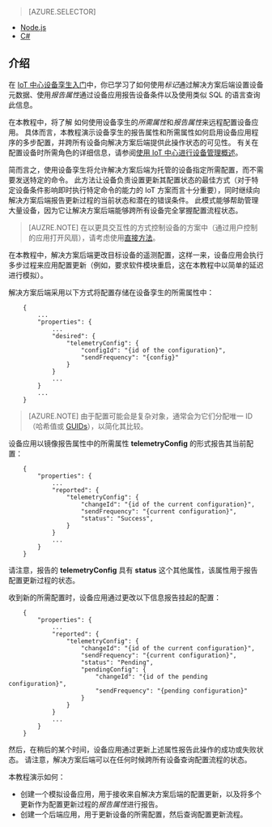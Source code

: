 > [AZURE.SELECTOR]
- [Node.js](/documentation/articles/iot-hub-node-node-twin-how-to-configure/)
- [C#](/documentation/articles/iot-hub-csharp-node-twin-how-to-configure/)

## <a name="introduction"></a>介绍
在 [IoT 中心设备孪生入门][lnk-twin-tutorial]中，你已学习了如何使用*标记*通过解决方案后端设置设备元数据、使用*报告属性*通过设备应用报告设备条件以及使用类似 SQL 的语言查询此信息。

在本教程中，将了解 如何使用设备孪生的*所需属性*和*报告属性*来远程配置设备应用。 具体而言，本教程演示设备孪生的报告属性和所需属性如何启用设备应用程序的多步配置，并跨所有设备向解决方案后端提供此操作状态的可见性。 有关在配置设备时所需角色的详细信息，请参阅[使用 IoT 中心进行设备管理概述][lnk-dm-overview]。

简而言之，使用设备孪生将允许解决方案后端为托管的设备指定所需配置，而不需要发送特定的命令。 此方法让设备负责设置更新其配置状态的最佳方式（对于特定设备条件影响即时执行特定命令的能力的 IoT 方案而言十分重要），同时继续向解决方案后端报告更新过程的当前状态和潜在的错误条件。 此模式能够帮助管理大量设备，因为它让解决方案后端能够跨所有设备完全掌握配置流程状态。

> [AUZRE.NOTE] 在以更具交互性的方式控制设备的方案中（通过用户控制的应用打开风扇），请考虑使用[直接方法][lnk-methods]。
> 
> 

在本教程中，解决方案后端更改目标设备的遥测配置，这样一来，设备应用会执行多步过程来应用配置更新（例如，要求软件模块重启，这在本教程中以简单的延迟进行模拟）。

解决方案后端采用以下方式将配置存储在设备孪生的所需属性中：

        {
            ...
            "properties": {
                ...
                "desired": {
                    "telemetryConfig": {
                        "configId": "{id of the configuration}",
                        "sendFrequency": "{config}"
                    }
                }
                ...
            }
            ...
        }

> [AZURE.NOTE]
> 由于配置可能会是复杂对象，通常会为它们分配唯一 ID（哈希值或 [GUIDs][lnk-guid]），以简化其比较。
> 
> 

设备应用以镜像报告属性中的所需属性 **telemetryConfig** 的形式报告其当前配置：

        {
            "properties": {
                ...
                "reported": {
                    "telemetryConfig": {
                        "changeId": "{id of the current configuration}",
                        "sendFrequency": "{current configuration}",
                        "status": "Success",
                    }
                }
                ...
            }
        }

请注意，报告的 **telemetryConfig** 具有 **status** 这个其他属性，该属性用于报告配置更新过程的状态。

收到新的所需配置时，设备应用通过更改以下信息报告挂起的配置：

        {
            "properties": {
                ...
                "reported": {
                    "telemetryConfig": {
                        "changeId": "{id of the current configuration}",
                        "sendFrequency": "{current configuration}",
                        "status": "Pending",
                        "pendingConfig": {
                            "changeId": "{id of the pending configuration}",
                            "sendFrequency": "{pending configuration}"
                        }
                    }
                }
                ...
            }
        }

然后，在稍后的某个时间，设备应用通过更新上述属性报告此操作的成功或失败状态。
请注意，解决方案后端可以在任何时候跨所有设备查询配置流程的状态。

本教程演示如何：

* 创建一个模拟设备应用，用于接收来自解决方案后端的配置更新，以及将多个更新作为配置更新过程的*报告属性*进行报告。
* 创建一个后端应用，用于更新设备的所需配置，然后查询配置更新流程。

<!-- links -->

[lnk-methods]: /documentation/articles/iot-hub-devguide-direct-methods/
[lnk-dm-overview]: /documentation/articles/iot-hub-device-management-overview/
[lnk-twin-tutorial]: /documentation/articles/iot-hub-node-node-twin-getstarted/
[lnk-guid]: https://en.wikipedia.org/wiki/Globally_unique_identifier

<!---HONumber=Mooncake_0206_2017-->